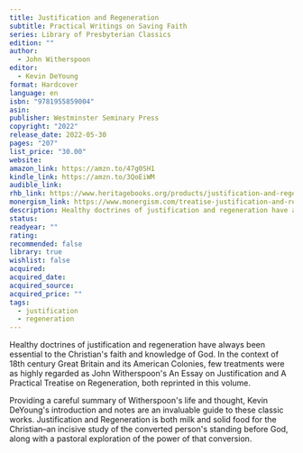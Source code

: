 ```yaml
---
title: Justification and Regeneration
subtitle: Practical Writings on Saving Faith
series: Library of Presbyterian Classics
edition: ""
author:
  - John Witherspoon
editor:
  - Kevin DeYoung
format: Hardcover
language: en
isbn: "9781955859004"
asin: 
publisher: Westminster Seminary Press
copyright: "2022"
release_date: 2022-05-30
pages: "207"
list_price: "30.00"
website: 
amazon_link: https://amzn.to/47g0SH1
kindle_link: https://amzn.to/3QoEiWM
audible_link: 
rhb_link: https://www.heritagebooks.org/products/justification-and-regeneration-practical-writings-on-saving-faith-witherspoon.html
monergism_link: https://www.monergism.com/treatise-justification-and-regeneration-ebook
description: Healthy doctrines of justification and regeneration have always been essential to the Christian's faith and knowledge of God. In the context of 18th century Great Britain and its American Colonies, few treatments were as highly regarded as John Witherspoon's An Essay on Justification and A Practical Treatise on Regeneration, both reprinted in this volume.
status: 
readyear: ""
rating: 
recommended: false
library: true
wishlist: false
acquired: 
acquired_date: 
acquired_source: 
acquired_price: ""
tags:
  - justification
  - regeneration
---
```

Healthy doctrines of justification and regeneration have always been essential to the Christian's faith and knowledge of God. In the context of 18th century Great Britain and its American Colonies, few treatments were as highly regarded as John Witherspoon's An Essay on Justification and A Practical Treatise on Regeneration, both reprinted in this volume.

Providing a careful summary of Witherspoon's life and thought, Kevin DeYoung's introduction and notes are an invaluable guide to these classic works. Justification and Regeneration is both milk and solid food for the Christian–an incisive study of the converted person's standing before God, along with a pastoral exploration of the power of that conversion.